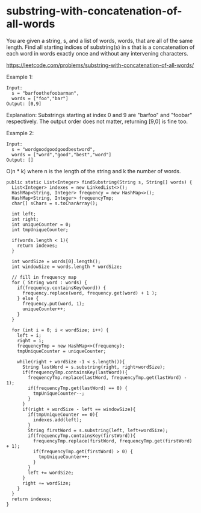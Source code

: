 # substring-with-concatenation-of-all-words
You are given a string, s, and a list of words, words, that are all of the same length. Find all starting indices of substring(s) in s that is a concatenation of each word in words exactly once and without any intervening characters.

https://leetcode.com/problems/substring-with-concatenation-of-all-words/

Example 1:
```
Input:
  s = "barfoothefoobarman",
  words = ["foo","bar"]
Output: [0,9]
```

Explanation: Substrings starting at index 0 and 9 are "barfoo" and "foobar" respectively.
The output order does not matter, returning [9,0] is fine too.

Example 2:
```
Input:
  s = "wordgoodgoodgoodbestword",
  words = ["word","good","best","word"]
Output: []
```

O(n * k) where n is the length of the string and k the number of words.

```
public static List<Integer> findSubstring(String s, String[] words) {
  List<Integer> indexes = new LinkedList<>();
  HashMap<String, Integer> frequency = new HashMap<>();
  HashMap<String, Integer> frequencyTmp;
  char[] sChars = s.toCharArray();

  int left;
  int right;
  int uniqueCounter = 0;
  int tmpUniqueCounter;

  if(words.length < 1){
    return indexes;
  }

  int wordSize = words[0].length();
  int windowSize = words.length * wordSize;

  // fill in frequency map
  for ( String word : words) {
    if(frequency.containsKey(word)) {
      frequency.replace(word, frequency.get(word) + 1 );
    } else {
      frequency.put(word, 1);
      uniqueCounter++;
    }
  }

  for (int i = 0; i < wordSize; i++) {
    left = i;
    right = i;
    frequencyTmp = new HashMap<>(frequency);
    tmpUniqueCounter = uniqueCounter;

    while(right + wordSize -1 < s.length()){
      String lastWord = s.substring(right, right+wordSize);
      if(frequencyTmp.containsKey(lastWord)){
        frequencyTmp.replace(lastWord, frequencyTmp.get(lastWord) - 1);
        if(frequencyTmp.get(lastWord) == 0) {
          tmpUniqueCounter--;
        }
      }
      if(right + wordSize - left == windowSize){
        if(tmpUniqueCounter == 0){
          indexes.add(left);
        }
        String firstWord = s.substring(left, left+wordSize);
        if(frequencyTmp.containsKey(firstWord)){
          frequencyTmp.replace(firstWord, frequencyTmp.get(firstWord) + 1);
          if(frequencyTmp.get(firstWord) > 0) {
            tmpUniqueCounter++;
          }
        }
        left += wordSize;
      }
      right += wordSize;
    }
  }
  return indexes;
}
```
